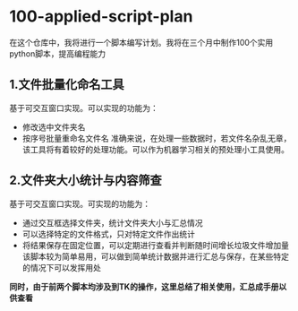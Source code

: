 # 100-applied-script-plan
在这个仓库中，我将进行一个脚本编写计划。我将在三个月中制作100个实用python脚本，提高编程能力
## 1.文件批量化命名工具
基于可交互窗口实现。可以实现的功能为：
- 修改选中文件夹名
- 按序号批量重命名文件名
准确来说，在处理一些数据时，若文件名杂乱无章，该工具将有着较好的处理功能。可以作为机器学习相关的预处理小工具使用。

## 2.文件夹大小统计与内容筛查
基于可交互窗口实现。可实现的功能为：
- 通过交互框选择文件夹，统计文件夹大小与汇总情况
- 可以选择特定的文件格式，只对特定文件作出统计
- 将结果保存在固定位置，可以定期进行查看并判断随时间增长垃圾文件增加量
该脚本较为简单易用，可以做到简单统计数据并进行汇总与保存，在某些特定的情况下可以发挥用处

**同时，由于前两个脚本均涉及到TK的操作，这里总结了相关使用，汇总成手册以供查看**

